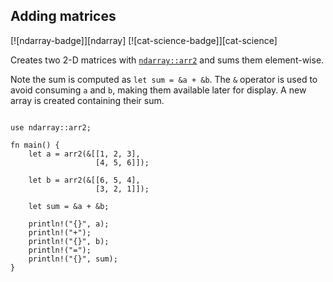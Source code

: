 ## Adding matrices
[![ndarray-badge]][ndarray] [![cat-science-badge]][cat-science]

Creates two 2-D matrices with [`ndarray::arr2`] and sums them element-wise.

Note the sum is computed as `let sum = &a + &b`. The `&` operator is used to avoid consuming `a` and `b`, making them available later for display. A new array is created containing their sum.

```rust,edition2018

use ndarray::arr2;

fn main() {
    let a = arr2(&[[1, 2, 3],
                   [4, 5, 6]]);

    let b = arr2(&[[6, 5, 4],
                   [3, 2, 1]]);

    let sum = &a + &b;

    println!("{}", a);
    println!("+");
    println!("{}", b);
    println!("=");
    println!("{}", sum);
}
```

[`ndarray::arr2`]: https://docs.rs/ndarray/*/ndarray/fn.arr2.html
